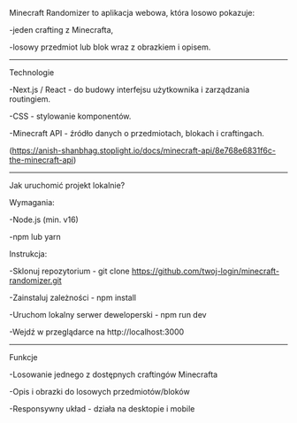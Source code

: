 Minecraft Randomizer to aplikacja webowa, która losowo pokazuje:

-jeden crafting z Minecrafta,

-losowy przedmiot lub blok wraz z obrazkiem i opisem.

---------------------------------------------------------------------------

Technologie

-Next.js / React - do budowy interfejsu użytkownika i zarządzania routingiem.

-CSS - stylowanie komponentów.

-Minecraft API - źródło danych o przedmiotach, blokach i craftingach. 

(https://anish-shanbhag.stoplight.io/docs/minecraft-api/8e768e6831f6c-the-minecraft-api)

---------------------------------------------------------------------------

Jak uruchomić projekt lokalnie?

Wymagania:

-Node.js (min. v16)

-npm lub yarn

Instrukcja:

-Sklonuj repozytorium - 
git clone https://github.com/twoj-login/minecraft-randomizer.git

-Zainstaluj zależności - 
npm install

-Uruchom lokalny serwer deweloperski - 
npm run dev

-Wejdź w przeglądarce na
http://localhost:3000

---------------------------------------------------------------------------

Funkcje

-Losowanie jednego z dostępnych craftingów Minecrafta

-Opis i obrazki do losowych przedmiotów/bloków

-Responsywny układ - działa na desktopie i mobile
